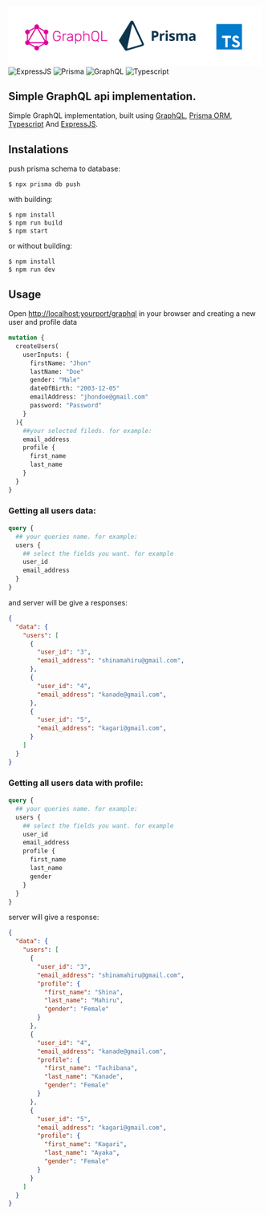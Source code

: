 ![This is an image](./banner.png)
![ExpressJS](https://img.shields.io/badge/Express.js-404D59?style=for-the-badge)
![Prisma](https://img.shields.io/badge/Prisma-3982CE?style=for-the-badge&logo=Prisma&logoColor=white)
![GraphQL](https://img.shields.io/badge/-GraphQL-E10098?style=for-the-badge&logo=graphql&logoColor=white)
![Typescript](https://img.shields.io/badge/TypeScript-007ACC?style=for-the-badge&logo=typescript&logoColor=white)
## Simple GraphQL api implementation.
Simple GraphQL implementation, built using [GraphQL](https://graphql.org), [Prisma ORM](https://prisma.io), [Typescript](https://www.typescriptlang.org/) And [ExpressJS](https://expressjs.com/).

## Instalations
push prisma schema to database:
```shell
$ npx prisma db push
```
with building: 
```shell
$ npm install
$ npm run build
$ npm start
```
or without building: 
```shell
$ npm install
$ npm run dev
```
## Usage
Open [http://localhost:yourport/graphql](http://localhost:yourport/graphql) in your browser and creating a new user and profile data
```graphql
mutation {
  createUsers(
    userInputs: {
      firstName: "Jhon" 
      lastName: "Doe" 
      gender: "Male" 
      dateOfBirth: "2003-12-05" 
      emailAddress: "jhondoe@gmail.com" 
      password: "Password" 
    }
  ){
    ##your selected fileds. for example:
    email_address
    profile {
      first_name
      last_name
    }
  }
}
```
### Getting all users data:
```graphql
query {
  ## your queries name. for example: 
  users {
    ## select the fields you want. for example
    user_id
    email_address
  }
}
```
and server will be give a responses: 
```json
{
  "data": {
    "users": [
      {
        "user_id": "3",
        "email_address": "shinamahiru@gmail.com",
      },
      {
        "user_id": "4",
        "email_address": "kanade@gmail.com",
      },
      {
        "user_id": "5",
        "email_address": "kagari@gmail.com",
      }
    ]
  }
}
```

### Getting all users data with profile: 
```graphql
query {
  ## your queries name. for example: 
  users {
    ## select the fields you want. for example
    user_id
    email_address
    profile {
      first_name
      last_name
      gender
    }
  }
}
```
server will give a response:
```json
{
  "data": {
    "users": [
      {
        "user_id": "3",
        "email_address": "shinamahiru@gmail.com",
        "profile": {
          "first_name": "Shina",
          "last_name": "Mahiru",
          "gender": "Female"
        }
      },
      {
        "user_id": "4",
        "email_address": "kanade@gmail.com",
        "profile": {
          "first_name": "Tachibana",
          "last_name": "Kanade",
          "gender": "Female"
        }
      },
      {
        "user_id": "5",
        "email_address": "kagari@gmail.com",
        "profile": {
          "first_name": "Kagari",
          "last_name": "Ayaka",
          "gender": "Female"
        }
      }
    ]
  }
}
```